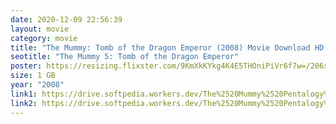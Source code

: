 ```yaml
---
date: 2020-12-09 22:56:39
layout: movie
category: movie
title: "The Mummy: Tomb of the Dragon Emperor (2008) Movie Download HD Tamilrockers"
seotitle: "The Mummy 5: Tomb of the Dragon Emperor"
poster: https://resizing.flixster.com/9KmXkKYkg4K4E5THOniPiVr6f7w=/206x305/v1.bTsxMTE3MzY1ODtqOzE4NzE0OzEyMDA7ODAwOzEyMDA
size: 1 GB
year: "2008"
link1: https://drive.softpedia.workers.dev/The%2520Mummy%2520Pentalogy%2520(1998%2520to%25202008)/The%2520Mummy%2520Tomb%2520of%2520the%2520Dragon%2520Emperor%2520(2008)%5B720p%2520-%2520BDRip%2520-%2520%5BTamil%2520%2B%2520Telugu%2520%2B%2520Hindi%2520%2B%2520Eng%5D.mkv?rootId=0AN9zhQ1hps-9Uk9PVA
link2: https://drive.softpedia.workers.dev/The%2520Mummy%2520Pentalogy%2520(1998%2520to%25202008)/The%2520Mummy%2520Tomb%2520of%2520the%2520Dragon%2520Emperor%2520(2008)%5B720p%2520-%2520BDRip%2520-%2520%5BTamil%2520%2B%2520Telugu%2520%2B%2520Hindi%2520%2B%2520Eng%5D.mkv?rootId=0AN9zhQ1hps-9Uk9PVA
---
```


